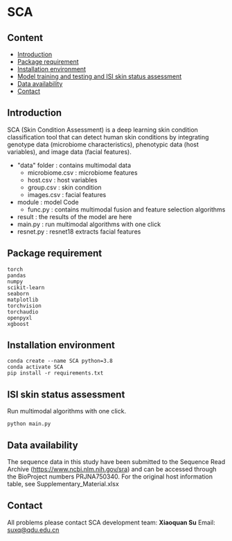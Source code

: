# SCA

## Content

- [Introduction](#introduction)
- [Package requirement](#package-requirement)
- [Installation environment](#Installation-environment)
- [Model training and testing and ISI skin status assessment](#Model-training-and-testing-and-ISI-skin-status-assessment)
- [Data availability](#data-availability)
- [Contact](#Contact)

## Introduction

SCA (Skin Condition Assessment) is a deep learning skin condition classification tool that can detect human skin conditions by integrating genotype data (microbiome characteristics), phenotypic data (host variables), and image data (facial features).

- "data" folder : contains multimodal data
  - microbiome.csv : microbiome features
  - host.csv : host variables
  - group.csv : skin condition
  - images.csv :  facial features
- module : model Code
  - func.py : contains multimodal fusion and feature selection algorithms
- result : the results of the model are here
- main.py : run multimodal algorithms with one click
- resnet.py : resnet18 extracts facial features

## Package requirement

```
torch
pandas
numpy
scikit-learn
seaborn
matplotlib
torchvision
torchaudio
openpyxl
xgboost
```

## Installation environment

```
conda create --name SCA python=3.8
conda activate SCA
pip install -r requirements.txt
```

## ISI skin status assessment

Run multimodal algorithms with one click.

```
python main.py
```

## Data availability

The sequence data in this study have been submitted to the Sequence Read Archive (https://www.ncbi.nlm.nih.gov/sra) and can be accessed through the BioProject numbers PRJNA750340. For the original host information table, see Supplementary_Material.xlsx

## Contact

All problems please contact SCA development team: **Xiaoquan Su**  Email: [suxq@qdu.edu.cn](mailto:suxq@qdu.edu.cn)
